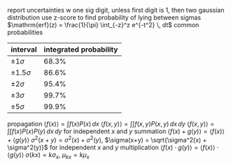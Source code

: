 report uncertainties w one sig digit, unless first digit is 1, then two
gaussian distribution
	use z-score to find probability of lying between sigmas
		$\mathrm{erf}(z) = \frac{1}{\pi} \int_{-z}^z e^{-t^2} \, dt$
common probabilities

| interval        | integrated probability |
| --------------- | ---------------------- |
| $\pm 1\sigma$   | $68.3\%$               |
| $\pm 1.5\sigma$ | $86.6\%$               |
| $\pm 2\sigma$   | $95.4\%$               |
| $\pm 3\sigma$   | $99.7\%$               |
| $\pm 5\sigma$   | $99.9\%$               |

propagation
	$\langle f(x) \rangle = \int f(x)P(x) \, dx$
	$\langle f(x,y) \rangle = \int\int f(x,y)P(x,y) \, dx \, dy$
		$\langle f(x,y) \rangle = \int\int f(x)P(x)P(y) \, dx \, dy$ for independent $x$ and $y$
	summation
		$\langle f(x) + g(y) \rangle = \langle f(x) \rangle + \langle g(y) \rangle$
		$\sigma^2(x+y) = \sigma^2(x) + \sigma^2(y)$, $\sigma(x+y) = \sqrt{\sigma^2(x) + \sigma^2(y)}$ for independent $x$ and $y$
	multiplication
		$\langle f(x) \cdot g(y) \rangle = \langle f(x) \rangle \cdot \langle g(y) \rangle$
		$\sigma(kx) = k\sigma_x$, $\mu_{kx} = k\mu_x$
		
	